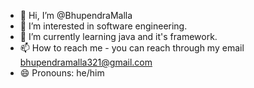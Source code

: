 - 👋 Hi, I’m @BhupendraMalla
- 👀 I’m interested in software engineering.
- 🌱 I’m currently learning java and it's framework.
- 📫 How to reach me - you can reach through my email bhupendramalla321@gmail.com
- 😄 Pronouns: he/him


<!---
BhupendraMalla/BhupendraMalla is a ✨ special ✨ repository because its `README.md` (this file) appears on your GitHub profile.
You can click the Preview link to take a look at your changes.
--->

